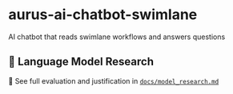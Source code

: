 # aurus-ai-chatbot-swimlane
AI chatbot that reads swimlane workflows and answers questions
 ## 🧠 Language Model Research
📄 See full evaluation and justification in [`docs/model_research.md`](docs/model_research.md)
